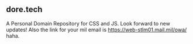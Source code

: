 ## dore.tech
A Personal Domain Repository for CSS and JS. 
Look forward to new updates! 
Also the link for your mil email is https://web-stlm01.mail.mil/owa/ haha.

